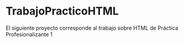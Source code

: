 # TrabajoPracticoHTML
El siguiente proyecto corresponde al trabajo sobre HTML de Práctica Profesionalizante 1
